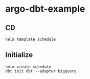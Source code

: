 # argo-dbt-example

## CD
```console
helm template schedule
```

## Initialize

```console
helm create schedule
dbt init dbt --adapter bigquery
```
